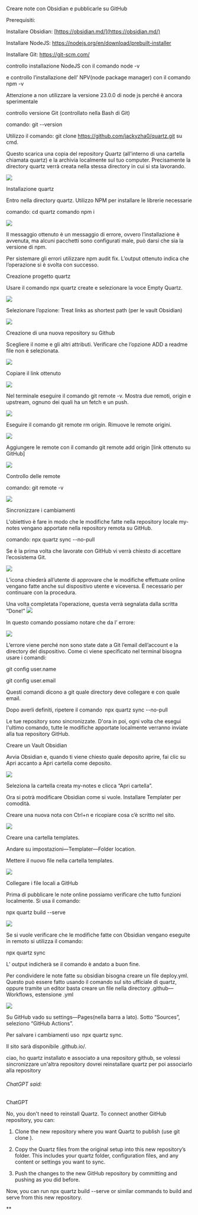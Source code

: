 
Creare note con Obsidian e pubblicarle su GitHub

Prerequisiti:

Installare Obsidian: [https://obsidian.md/](https://obsidian.md/)

Installare NodeJS: https://nodejs.org/en/download/prebuilt-installer

Installare Git: https://git-scm.com/

controllo installazione NodeJS con il comando node -v

e controllo l’installazione dell’ NPV(node package manager) con il comando npm -v

Attenzione a non utilizzare la versione 23.0.0 di node js perché è ancora sperimentale

controllo versione Git (controllato nella Bash di Git)

comando: git --version

Utilizzo il comando: git clone https://github.com/jackyzha0/quartz.git su cmd.

  
Questo scarica una copia del repository Quartz (all'interno di una cartella chiamata quartz) e la archivia localmente sul tuo computer. Precisamente la directory quartz verrà creata nella stessa directory in cui si sta lavorando.

![](https://lh7-rt.googleusercontent.com/docsz/AD_4nXe_NuyM3qZhKxaEV2_-sf3rcy8V1ZU0kvR7r34_Ta0TSZjOFPjtS0Yz-85yOfcMRVq38XAyQDUiz08A0ZUibaZlWRqyJ-2UM7quog3PItolzY6bhbh2Y1c1rtCkH6mDDYPf1reepEAhIoFF9DK-LjN4u34?key=uUQtOtXgTpwj89WH-TNHVQ)

  

Installazione quartz

Entro nella directory quartz. Utilizzo NPM per installare le librerie necessarie

comando: cd quartz comando npm i

![](https://lh7-rt.googleusercontent.com/docsz/AD_4nXdDAVns9ry_xm49ObgEydwT1oJ7dFWGtdOP-kyNiRJwq4I9b3jCuIS3oO0vcJJFjknlKVepUjvs_Nf0foCk6tJlPCNpBTD9VZ07NqISiLsW73M960pGSzVpm2LsfB7Cw_nnCGArQSYny-qXhUC4tRuKbUVn?key=uUQtOtXgTpwj89WH-TNHVQ)

Il messaggio ottenuto è un messaggio di errore, ovvero l’installazione è avvenuta, ma alcuni pacchetti sono configurati male, può darsi che sia la versione di npm.

Per sistemare gli errori utilizzare npm audit fix. L’output ottenuto indica che l’operazione si è svolta con successo.

Creazione progetto quartz

Usare il comando npx quartz create e selezionare la voce Empty Quartz.

![](https://lh7-rt.googleusercontent.com/docsz/AD_4nXeZr6nL0VzNzcSF8xvg75tXp9FmBtTADxkv81TUtrRKNAkNioUHYb1GU_tZfZLyNnSRz73J4tc-W0Fnf2hS-M861-TcqHGknZ1S_hx2ztZZlqhpveIRyzsaMiBSz25-zA0EBp0sNXxTaz_tsyi47DAIejSG?key=uUQtOtXgTpwj89WH-TNHVQ)

Selezionare l’opzione: Treat links as shortest path (per le vault Obsidian)

![](https://lh7-rt.googleusercontent.com/docsz/AD_4nXdd3xSniXOBErVkht1oI2vOXm-HbtY0xQB_Bfvp4H3ePV_uAbA_WarOKAD8-PspchEqiNoIbJeg1On7a2KujjPklnFPz-qiPsg9c_hFyc7sHEP40EAKpfRM2pPh190S-oTzF8GDElZHn2k0Pt-8kWcOVmxb?key=uUQtOtXgTpwj89WH-TNHVQ)

Creazione di una nuova repository su Github

Scegliere il nome e gli altri attributi. Verificare che l’opzione ADD a readme file non è selezionata.

![](https://lh7-rt.googleusercontent.com/docsz/AD_4nXeljeYveAqaRq1Tc4Ld-_TjY6M9LUU0-GMdooBr-o_Duwy4orOXi_4iojQh1Wgb68glCs6A6aQQjc-yboRcmpNxbJthSW8y8P95osZ3hbofRT83CfzDyb8XLqaNaXpLhT4c4q_B3acM013p2HtIT9spf3BR?key=uUQtOtXgTpwj89WH-TNHVQ)

  
Copiare il link ottenuto

![](https://lh7-rt.googleusercontent.com/docsz/AD_4nXdTVRVBKvagpUpBVl8oUNT2QySTGGia6wzTHR06x6unI5qNTSZxkgK8txE680zZrHukAIOWPSCx_j45qzrfWRjUyGq0xyPJoVa-szuTSS8Qplaxx9ZjyzoSQuZ8Fgd1uBn0cjQadHa1bX3X15erjh2HysLt?key=uUQtOtXgTpwj89WH-TNHVQ)

Nel terminale eseguire il comando git remote -v. Mostra due remoti, origin e upstream, ognuno dei quali ha un fetch e un push.

![](https://lh7-rt.googleusercontent.com/docsz/AD_4nXcbC3Vqd2JOKXYuYHp5-awAupjPz1AE-CODG3N0NGEd5_sMAbxhAzCP7ShnePAo3QTDChn3UcEWowwHgFIN3AbaylhkCgk6NNXViEnVy_dvjmXh95bTlD4ouuBI0x-15ZZncPSo91AQnn4_cH2jR4xJhZ1m?key=uUQtOtXgTpwj89WH-TNHVQ)

Eseguire il comando git remote rm origin. Rimuove le remote origini.

![](https://lh7-rt.googleusercontent.com/docsz/AD_4nXfLbu37i6HkHNipfm2qv0x3piapP0YGY7Zw0jtoYuSTtinXe-bJj8biyOmW5ttiT0Q2fteazhIyV9H3ZWA47-Y8C0lhGST3_jFAcPJSQcw1FvwHjjx1rtIBAUfl7xoKupPmXk7C_QSCjvcKXH_90vTEL6I?key=uUQtOtXgTpwj89WH-TNHVQ)

Aggiungere le remote con il comando git remote add origin [link ottenuto su GitHub] 

![](https://lh7-rt.googleusercontent.com/docsz/AD_4nXcMeM7mTK0GgsB9NUYTleUgQzpTiehjZO7emeV9PHi7FEP8eFi98txtE7WF43f0BbdLQH-0Cmc1md0gQ1eSmmoFcFYE-XDvq1S9__eIizPq6fqy_ToQfIzpcDuWHXK0BX3kBwAbY--g6_6v-DZnDLN8l58c?key=uUQtOtXgTpwj89WH-TNHVQ)

Controllo delle remote

comando: git remote -v

![](https://lh7-rt.googleusercontent.com/docsz/AD_4nXeBaQ4TaWzvRQ0PTCl5V_DNJYtxleEmqzuACrehuALpo-FsU4N_yfhi2tugSx4PjdurCYvnSL_6RrSB4qzz_xSYyKjIPw9r4Hw9-jVMA9HD6Blb5J-D7U1oCJH9G55xlWFYeinaoz9HwAD6JoCq5fBR0oCv?key=uUQtOtXgTpwj89WH-TNHVQ)

Sincronizzare i cambiamenti

L'obiettivo è fare in modo che le modifiche fatte nella repository locale my-notes vengano apportate nella repository remota su GitHub.

comando: npx quartz sync --no-pull

Se è la prima volta che lavorate con GitHub vi verrà chiesto di accettare l’ecosistema Git. 

![](https://lh7-rt.googleusercontent.com/docsz/AD_4nXduMKsSzGffwLgu6hAZRqFRzPFGdefiSZX1ltfp_WV3zIEvIEsz2w0RXVw_MFQ-OVq1hthYQA9nD1DScGxY49CX6iohdiueJJEVjHQ-edtY73R94ZMGlgOjdvyTLIuSyR7PrQtI1pI2G62dotEx6vj0vWsE?key=uUQtOtXgTpwj89WH-TNHVQ)

L’icona chiederà all’utente di approvare che le modifiche effettuate online vengano fatte anche sul dispositivo utente e viceversa. È necessario per continuare con la procedura.

Una volta completata l’operazione, questa verrà segnalata dalla scritta “Done!” ![](https://lh7-rt.googleusercontent.com/docsz/AD_4nXf7X6levf8Wb3g7Hn1V7cXOEqlcPTr1O-qVOzdXLE6KA-cM9gaLu_4BQ8p1gpaPYJCV44UYXj7Z7E56ouIMG9eUWu4yeaXciGMOS7kxUIAXlJUP3iye5H82n0GwR18wLMY0iPlqWhq-GcFm_dv6c-Si0UOE?key=uUQtOtXgTpwj89WH-TNHVQ)

In questo comando possiamo notare che da l’ errore:

![](https://lh7-rt.googleusercontent.com/docsz/AD_4nXfEE9ugHYILipjonoLdUoIKbPUPV-9-RiE7DBiAasZAQ_LLgE5EGIj6LukBfDbSQovaJLtbp_jJnqBGINvlzmqKg1cF0yeJdqxYiHtKF0Thv5l-1frHGluO3K_9jhC7mkg1xa33_T63URka2TLedetyRCF4?key=uUQtOtXgTpwj89WH-TNHVQ)

L’errore viene perché non sono state date a Git l’email dell’account e la directory del dispositivo. Come ci viene specificato nel terminal bisogna usare i comandi:

git config user.name

git config user.email

Questi comandi dicono a git quale directory deve collegare e con quale email.

Dopo averli definiti, ripetere il comando  npx quartz sync --no-pull

Le tue repository sono sincronizzate. D'ora in poi, ogni volta che esegui l'ultimo comando, tutte le modifiche apportate localmente verranno inviate alla tua repository GitHub.

Creare un Vault Obsidian

Avvia Obsidian e, quando ti viene chiesto quale deposito aprire, fai clic su Apri accanto a Apri cartella come deposito.

![](https://lh7-rt.googleusercontent.com/docsz/AD_4nXfpsXJbC664FX6q9Ed24XQNoqDEMObPlas1TNSJR3Zw0044N8HpPTdiYLr7gaJR9QQevZNsZfH_UEJky3j2X6vkrdmk-1HT9mr6MUCJ_ougGDRBhFpj_fwk2GG81ree3iIuGOG0dlTPr_Tr9kKqeIehCpY9?key=uUQtOtXgTpwj89WH-TNHVQ)

Seleziona la cartella creata my-notes e clicca “Apri cartella”.

Ora si potrà modificare Obsidian come si vuole. Installare Templater per comodità.

Creare una nuova nota con Ctrl+n e ricopiare cosa c’è scritto nel sito.
  
![](https://lh7-rt.googleusercontent.com/docsz/AD_4nXcHc0MDY6U2bhiVvP3gLtkriJZkC_kSMWcWXy1JHOVbMYo-JRoBexX6vToI2g0OqDSa6D0-KlKyTSnlfxsmOhafIeTe4a3Yyaf9DdeGT9WAn2RLnJDxWWeS9xipz8gDz5sqPWyVuyCyBHh9tmTMTJ5dASLu?key=uUQtOtXgTpwj89WH-TNHVQ)  

Creare una cartella templates. 

Andare su impostazioni—Templater—Folder location.

Mettere il nuovo file nella cartella templates.

![](https://lh7-rt.googleusercontent.com/docsz/AD_4nXeADUAfIxKu_9IembB3F6Zw6nCLlic_jBZ2DMQWLJS_xLOw0iK-4GINcFvL91YFxsHKIGKXhIDMJUZ2GcRqRGeVmr3mdWBvWr3Md_5s1DTX7Q22bpJrkSV5L-aZQejfn9gCspCvZy8AfEszASda8b3S7f6F?key=uUQtOtXgTpwj89WH-TNHVQ)

Collegare i file locali a GitHub

Prima di pubblicare le note online possiamo verificare che tutto funzioni localmente. Si usa il comando:

npx quartz build --serve

![](https://lh7-rt.googleusercontent.com/docsz/AD_4nXeeJCLiik-Zt1RwhstjeM-Lm3kfQ8j-3pffUHByiQaQdRfQKd64ieGYWifEXKm9Xuq-NSGAd3xOb_pPzmRP1cVi3BSdommSYkXcU-pL5-FElF0eqZ_enGYbgKX92UHQiLVKkiW9b3kr5ip73DgFaRm3x5Yj?key=uUQtOtXgTpwj89WH-TNHVQ)

Se si vuole verificare che le modifiche fatte con Obsidian vengano eseguite in remoto si utilizza il comando:

npx quartz sync

L’ output indicherà se il comando è andato a buon fine. 

Per condividere le note fatte su obsidian bisogna creare un file deploy.yml. Questo può essere fatto usando il comando sul sito ufficiale di quartz, oppure tramite un editor basta creare un file nella directory .github—Workflows, estensione .yml

![](https://lh7-rt.googleusercontent.com/docsz/AD_4nXdErIkyNXhIQwBb5AIaUquAc1VzbJYTXgQt7XxT1Yck6XDF-fhyZ9Rvx5QYYLsW7mj-iWaIHXUkKKMOhjYbQwIsjHH3jwE1ZGCB9TuKMHi2YIS1VI4eeX3WMjeDJ9hx24G407iRW2LJsgHYeA6L4OLRzv8?key=uUQtOtXgTpwj89WH-TNHVQ)

Su GitHub vado su settings—Pages(nella barra a lato). Sotto “Sources”, seleziono “GitHub Actions”. 

Per salvare i cambiamenti uso  npx quartz sync.

Il sito sarà disponibile <github-username>.github.io/<repository-name>.

  
  
  
  
  
  
  
  
  
  
  
  
  
  
  
  
  
  
  
  
  
  
  
  

ciao, ho quartz installato e associato a una repository github, se volessi sincronizzare un'altra repository dovrei reinstallare quartz per poi associarlo alla repository

###### ChatGPT said:

ChatGPT

No, you don't need to reinstall Quartz. To connect another GitHub repository, you can:

1. Clone the new repository where you want Quartz to publish (use git clone <repo-url>).
    
2. Copy the Quartz files from the original setup into this new repository’s folder. This includes your quartz folder, configuration files, and any content or settings you want to sync.
    
3. Push the changes to the new GitHub repository by committing and pushing as you did before.
    

Now, you can run npx quartz build --serve or similar commands to build and serve from this new repository.

  
**